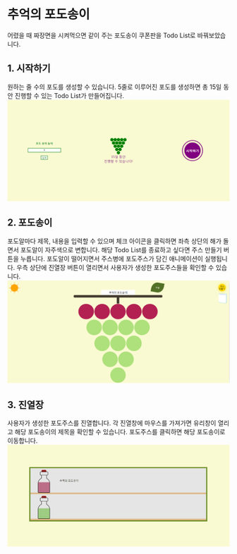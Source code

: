# 추억의 포도송이

어렸을 때 짜장면을 시켜먹으면 같이 주는 포도송이 쿠폰판을 Todo List로 바꿔보았습니다.

## 1. 시작하기
원하는 줄 수의 포도를 생성할 수 있습니다. 
5줄로 이루어진 포도를 생성하면 총 15일 동안 진행할 수 있는 Todo List가 만들어집니다.
![alt text](https://github.com/SimEunJu/reactGrapes/blob/master/mainpage.png "시작하기")

## 2. 포도송이
포도알마다 제목, 내용을 입력할 수 있으며 체크 아이콘을 클릭하면 좌측 상단의 해가 돌면서 포도알이 자주색으로 변합니다.
해당 Todo List를 종료하고 싶다면 주스 만들기 버튼을 누릅니다.
포도알이 떨어지면서 주스병에 포도주스가 담긴 애니메이션이 실행됩니다.
우측 상단에 진열장 버튼이 열리면서 사용자가 생성한 포도주스들을 확인할 수 있습니다.
![alt text](https://github.com/SimEunJu/reactGrapes/blob/master/grapes.png "포도송이")

## 3. 진열장
사용자가 생성한 포도주스를 진열합니다.
각 진열창에 마우스를 가져가면 유리창이 열리고 해당 포도송이의 제목을 확인할 수 있습니다.
포도주스를 클릭하면 해당 포도송이로 이동합니다.
![alt text](https://github.com/SimEunJu/reactGrapes/blob/master/showcase.png "진열장")

